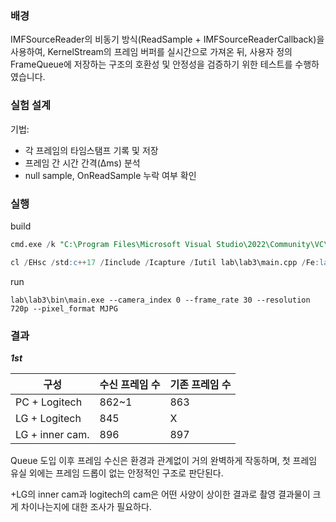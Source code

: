 ### 배경

IMFSourceReader의 비동기 방식(ReadSample + IMFSourceReaderCallback)을 사용하여,
KernelStream의 프레임 버퍼를 실시간으로 가져온 뒤, 사용자 정의 FrameQueue에 저장하는 구조의 호환성 및 안정성을 검증하기 위한 테스트를 수행하였습니다.

### 실험 설계

기법:
- 각 프레임의 타임스탬프 기록 및 저장
- 프레임 간 시간 간격(Δms) 분석
- null sample, OnReadSample 누락 여부 확인

### 실행

build
```sql
cmd.exe /k "C:\Program Files\Microsoft Visual Studio\2022\Community\VC\Auxiliary\Build\vcvars64.bat"

cl /EHsc /std:c++17 /Iinclude /Icapture /Iutil lab\lab3\main.cpp /Fe:lab\lab3\bin\main.exe mfplat.lib mf.lib mfreadwrite.lib mfuuid.lib propsys.lib ole32.lib
```

run
```
lab\lab3\bin\main.exe --camera_index 0 --frame_rate 30 --resolution 720p --pixel_format MJPG
```

### 결과

***1st***

| 구성             | 수신 프레임 수 | 기존 프레임 수 |
| --------------- | -------- | -------- |
| PC + Logitech   | 862~1    | 863      |
| LG + Logitech   | 845      | X        |
| LG + inner cam. | 896      | 897      |

Queue 도입 이후 프레임 수신은 환경과 관계없이 거의 완벽하게 작동하며, 첫 프레임 유실 외에는 프레임 드롭이 없는 안정적인 구조로 판단된다.

+LG의 inner cam과 logitech의 cam은 어떤 사양이 상이한 결과로 촬영 결과물이 크게 차이나는지에 대한 조사가 필요하다.